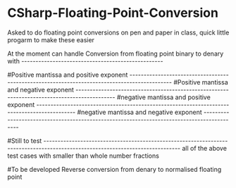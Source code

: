 # CSharp-Floating-Point-Conversion
Asked to do floating point conversions on pen and paper in class, quick little progarm to make these easier

At the moment can handle Conversion from floating point binary to denary with --------------------------------------------------

#Positive mantissa and positive exponent ---------------------------------------------------------------------------------------------
#Positive mantissa and negative exponent --------------------------------------------------------------------------------------------
#negative mantissa and positive exponent --------------------------------------------------------------------------------------------
#negative mantissa and negative exponent -------------------------------------------------------------------------------------------


#Still to test ------------------------------------------------------------------------------------------------------------------------------
all of the above test cases with smaller than whole number fractions 



#To be developed
Reverse conversion from denary to normalised floating point
